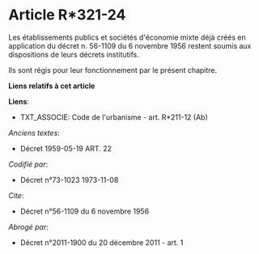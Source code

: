 # Article R*321-24

Les établissements publics et sociétés d'économie mixte déjà créés en application du décret n. 56-1109 du 6 novembre 1956
restent soumis aux dispositions de leurs décrets institutifs.

Ils sont régis pour leur fonctionnement par le présent chapitre.

**Liens relatifs à cet article**

**Liens**:

  - TXT_ASSOCIE: Code de l'urbanisme - art. R*211-12 (Ab)

_Anciens textes_:

  - Décret  1959-05-19 ART. 22

_Codifié par_:

  - Décret n°73-1023 1973-11-08

_Cite_:

  - Décret n°56-1109 du 6 novembre 1956

_Abrogé par_:

  - Décret n°2011-1900 du 20 décembre 2011 - art. 1

